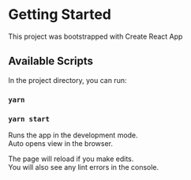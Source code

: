 # Getting Started

This project was bootstrapped with Create React App

## Available Scripts

In the project directory, you can run:

### `yarn`

### `yarn start`

Runs the app in the development mode.\
Auto opens view in the browser.

The page will reload if you make edits.\
You will also see any lint errors in the console.
